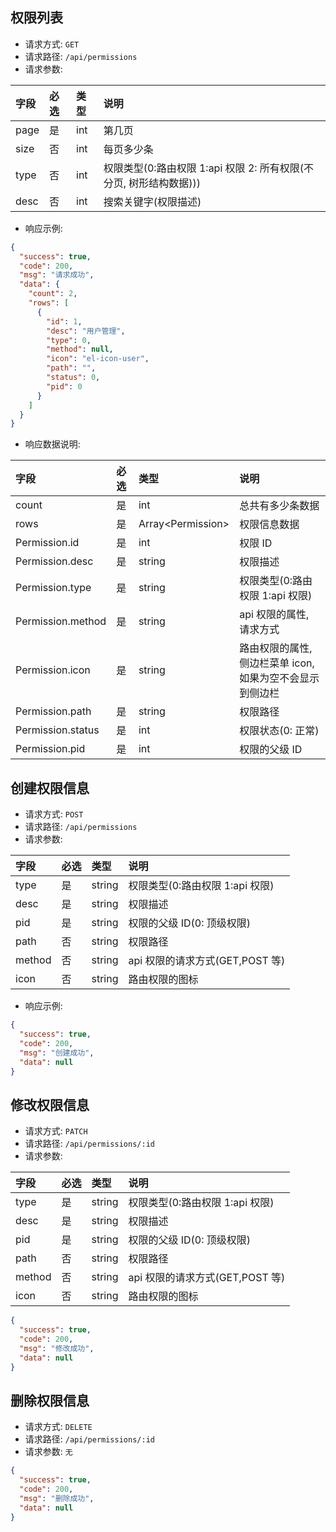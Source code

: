 ## 权限列表

- 请求方式: `GET`
- 请求路径: `/api/permissions`
- 请求参数:

| 字段 | 必选 | 类型 | 说明                                                               |
| :--- | :--- | :--- | :----------------------------------------------------------------- |
| page | 是   | int  | 第几页                                                             |
| size | 否   | int  | 每页多少条                                                         |
| type | 否   | int  | 权限类型(0:路由权限 1:api 权限 2: 所有权限(不分页, 树形结构数据))) |
| desc | 否   | int  | 搜索关键字(权限描述)                                               |

- 响应示例:

```json
{
  "success": true,
  "code": 200,
  "msg": "请求成功",
  "data": {
    "count": 2,
    "rows": [
      {
        "id": 1,
        "desc": "用户管理",
        "type": 0,
        "method": null,
        "icon": "el-icon-user",
        "path": "",
        "status": 0,
        "pid": 0
      }
    ]
  }
}
```

- 响应数据说明:

| 字段              | 必选 | 类型                | 说明                                                      |
| :---------------- | :--- | :------------------ | :-------------------------------------------------------- |
| count             | 是   | int                 | 总共有多少条数据                                          |
| rows              | 是   | Array\<Permission\> | 权限信息数据                                              |
| Permission.id     | 是   | int                 | 权限 ID                                                   |
| Permission.desc   | 是   | string              | 权限描述                                                  |
| Permission.type   | 是   | string              | 权限类型(0:路由权限 1:api 权限)                           |
| Permission.method | 是   | string              | api 权限的属性, 请求方式                                  |
| Permission.icon   | 是   | string              | 路由权限的属性, 侧边栏菜单 icon, 如果为空不会显示到侧边栏 |
| Permission.path   | 是   | string              | 权限路径                                                  |
| Permission.status | 是   | int                 | 权限状态(0: 正常)                                         |
| Permission.pid    | 是   | int                 | 权限的父级 ID                                             |

## 创建权限信息

- 请求方式: `POST`
- 请求路径: `/api/permissions`
- 请求参数:

| 字段   | 必选 | 类型   | 说明                            |
| :----- | :--- | :----- | :------------------------------ |
| type   | 是   | string | 权限类型(0:路由权限 1:api 权限) |
| desc   | 是   | string | 权限描述                        |
| pid    | 是   | string | 权限的父级 ID(0: 顶级权限)      |
| path   | 否   | string | 权限路径                        |
| method | 否   | string | api 权限的请求方式(GET,POST 等) |
| icon   | 否   | string | 路由权限的图标                  |

- 响应示例:

```json
{
  "success": true,
  "code": 200,
  "msg": "创建成功",
  "data": null
}
```

## 修改权限信息

- 请求方式: `PATCH`
- 请求路径: `/api/permissions/:id`
- 请求参数:

| 字段   | 必选 | 类型   | 说明                            |
| :----- | :--- | :----- | :------------------------------ |
| type   | 是   | string | 权限类型(0:路由权限 1:api 权限) |
| desc   | 是   | string | 权限描述                        |
| pid    | 是   | string | 权限的父级 ID(0: 顶级权限)      |
| path   | 否   | string | 权限路径                        |
| method | 否   | string | api 权限的请求方式(GET,POST 等) |
| icon   | 否   | string | 路由权限的图标                  |

```json
{
  "success": true,
  "code": 200,
  "msg": "修改成功",
  "data": null
}
```

## 删除权限信息

- 请求方式: `DELETE`
- 请求路径: `/api/permissions/:id`
- 请求参数: `无`

```json
{
  "success": true,
  "code": 200,
  "msg": "删除成功",
  "data": null
}
```
